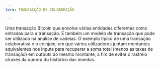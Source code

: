 ```yaml
---
term: TRANSACÇÃO DE COLABORAÇÃO

---
```

Uma transação Bitcoin que envolve várias entidades diferentes como entradas para a transação. É também um modelo de transação que pode ser utilizado na análise de cadeias. O exemplo típico de uma transação colaborativa é o coinjoin, em que vários utilizadores juntam montantes equivalentes nos inputs para recuperar a soma total (menos as taxas de transação) em outputs do mesmo montante, a fim de evitar o rastreio através da quebra do histórico das moedas.